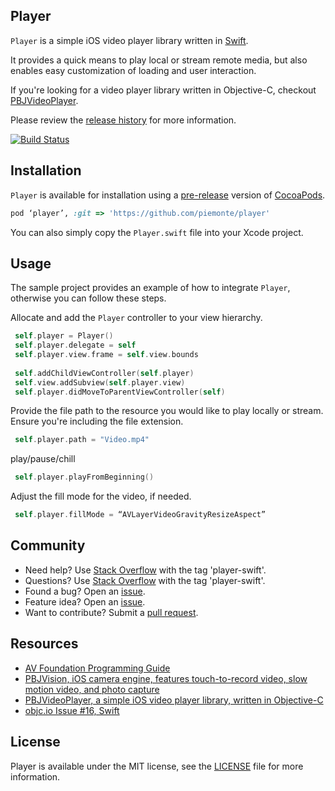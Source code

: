 ## Player

`Player` is a simple iOS video player library written in [Swift](https://developer.apple.com/swift/).

It provides a quick means to play local or stream remote media, but also enables easy customization of loading and user interaction.

If you're looking for a video player library written in Objective-C, checkout [PBJVideoPlayer](https://github.com/piemonte/PBJVideoPlayer).

Please review the [release history](https://github.com/piemonte/player/releases) for more information.

[![Build Status](https://travis-ci.org/piemonte/player.svg)](https://travis-ci.org/piemonte/player)

## Installation

`Player` is available for installation using a [pre-release](http://blog.cocoapods.org/Pod-Authors-Guide-to-CocoaPods-Frameworks/) version of [CocoaPods](http://cocoapods.org/).

```ruby
pod ‘player’, :git => 'https://github.com/piemonte/player'
```	

You can also simply copy the `Player.swift` file into your Xcode project.

## Usage

The sample project provides an example of how to integrate `Player`, otherwise you can follow these steps.

Allocate and add the `Player` controller to your view hierarchy.

``` Swift
 self.player = Player()
 self.player.delegate = self
 self.player.view.frame = self.view.bounds
    
 self.addChildViewController(self.player)
 self.view.addSubview(self.player.view)
 self.player.didMoveToParentViewController(self)
```

Provide the file path to the resource you would like to play locally or stream. Ensure you're including the file extension.

``` Swift
 self.player.path = "Video.mp4"
```

play/pause/chill

``` Swift
 self.player.playFromBeginning()
```

Adjust the fill mode for the video, if needed.

``` Swift
 self.player.fillMode = “AVLayerVideoGravityResizeAspect”
```

## Community

- Need help? Use [Stack Overflow](http://stackoverflow.com/questions/tagged/player-swift) with the tag 'player-swift'.
- Questions? Use [Stack Overflow](http://stackoverflow.com/questions/tagged/player-swift) with the tag 'player-swift'.
- Found a bug? Open an [issue](https://github.com/piemonte/player/issues).
- Feature idea? Open an [issue](https://github.com/piemonte/player/issues).
- Want to contribute? Submit a [pull request](https://github.com/piemonte/player/pulls).

## Resources

* [AV Foundation Programming Guide](https://developer.apple.com/library/ios/documentation/AudioVideo/Conceptual/AVFoundationPG/Articles/00_Introduction.html)
* [PBJVision, iOS camera engine, features touch-to-record video, slow motion video, and photo capture](https://github.com/piemonte/PBJVision)
* [PBJVideoPlayer, a simple iOS video player library, written in Objective-C](https://github.com/piemonte/PBJVideoPlayer)
* [objc.io Issue #16, Swift](http://www.objc.io/issue-16/)

## License

Player is available under the MIT license, see the [LICENSE](https://github.com/piemonte/player/blob/master/LICENSE) file for more information.

